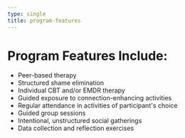 ```yaml
---
type: single
title: program-features
---
```


# <span class="emphasized-header">Program Features Include:</span>

- Peer-based therapy
- Structured shame elimination
- Individual CBT and/or EMDR therapy
- Guided exposure to connection-enhancing activities
- Regular attendance in activities of participant's choice
- Guided group sessions
- Intentional, unstructured social gatherings
- Data collection and reflection exercises
